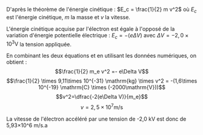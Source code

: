 D'après le théorème de l'énergie cinétique : 
$E_c = \frac{1}{2} m v^2$
où $E_c$ est l'énergie cinétique, $m$ la masse et $v$ la vitesse.

L'énergie cinétique acquise par l'électron est égale à l'opposé de la variation d'énergie potentielle électrique :
$E_c =-(e\Delta V)$
avec $\Delta V = -2,0\times 10^3\mathrm{V}$ la tension appliquée.

En combinant les deux équations et en utilisant les données numériques, on obtient :
$$\frac{1}{2} m_e v^2 =- e\Delta V$$
$$\frac{1}{2} \times 9,11\times 10^{-31} \mathrm{kg} \times v^2 = -(1,6\times 10^{-19} \mathrm{C} \times (-2000\mathrm{V}))$$
$$v^2=\dfrac{-2(e\Delta V)}{m_e}$$
$$v = 2,5 \times 10^7 \mathrm{m/s}$$

La vitesse de l'électron accéléré par une tension de -2,0 kV est donc de 5,93×10^6 m/s.a
